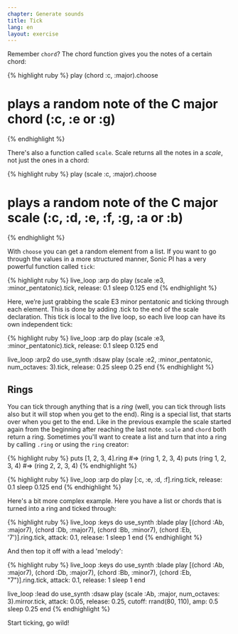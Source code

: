 ```yaml
---
chapter: Generate sounds
title: Tick
lang: en
layout: exercise
---
```


Remember `chord`? The chord function gives you the notes of a certain chord:

{% highlight ruby %}
play (chord :c, :major).choose 
# plays a random note of the C major chord (:c, :e or :g)
{% endhighlight %}

There's also a function called `scale`. Scale returns all the notes in a _scale_, not just the ones in a chord:

{% highlight ruby %}
play (scale :c, :major).choose 
# plays a random note of the C major scale (:c, :d, :e, :f, :g, :a or :b)
{% endhighlight %}

With `choose` you can get a random element from a list. If you want to go through the values in a more structured manner, Sonic PI has a very powerful function called `tick`:

{% highlight ruby %}
live_loop :arp do
  play (scale :e3, :minor_pentatonic).tick, release: 0.1
  sleep 0.125
end
{% endhighlight %}

Here, we’re just grabbing the scale E3 minor pentatonic and ticking through each element. This is done by adding .tick to the end of the scale declaration. This tick is local to the live loop, so each live loop can have its own independent tick: 

{% highlight ruby %}
live_loop :arp do
  play (scale :e3, :minor_pentatonic).tick, release: 0.1
  sleep 0.125
end

live_loop :arp2 do
  use_synth :dsaw
  play (scale :e2, :minor_pentatonic, num_octaves: 3).tick, release: 0.25
  sleep 0.25
end 
{% endhighlight %}

## Rings

You can tick through anything that is a _ring_ (well, you can tick through lists also but it will stop when you get to the end). Ring is a special list, that starts over when you get to the end. Like in the previous example the scale started again from the beginning after reaching the last note. `scale` and `chord` both return a ring. Sometimes you'll want to create a list and turn that into a ring by calling `.ring` or using the `ring` creator:

{% highlight ruby %}
puts [1, 2, 3, 4].ring #=> (ring 1, 2, 3, 4)
puts (ring 1, 2, 3, 4) #=> (ring 2, 2, 3, 4)
{% endhighlight %}

{% highlight ruby %}
live_loop :arp do
  play [:c, :e, :d, :f].ring.tick, release: 0.1
  sleep 0.125
end
{% endhighlight %}

Here's a bit more complex example. Here you have a list or chords that is turned into a ring and ticked through:

{% highlight ruby %}
live_loop :keys do
  use_synth :blade
  play [(chord :Ab, :major7), (chord :Db, :major7), (chord :Bb, :minor7), (chord :Eb, '7')].ring.tick, attack: 0.1, release: 1
  sleep 1
end
{% endhighlight %}

And then top it off with a lead 'melody':

{% highlight ruby %}
live_loop :keys do
  use_synth :blade
  play [(chord :Ab, :major7), (chord :Db, :major7), (chord :Bb, :minor7), (chord :Eb, "7")].ring.tick, attack: 0.1, release: 1
  sleep 1
end

live_loop :lead do
  use_synth :dsaw
  play (scale :Ab, :major, num_octaves: 3).mirror.tick, attack: 0.05, release: 0.25, cutoff: rrand(80, 110), amp: 0.5
  sleep 0.25
end
{% endhighlight %}

Start ticking, go wild! 
